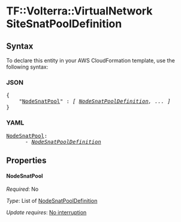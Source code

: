 # TF::Volterra::VirtualNetwork SiteSnatPoolDefinition

## Syntax

To declare this entity in your AWS CloudFormation template, use the following syntax:

### JSON

<pre>
{
    "<a href="#nodesnatpool" title="NodeSnatPool">NodeSnatPool</a>" : <i>[ <a href="nodesnatpooldefinition.md">NodeSnatPoolDefinition</a>, ... ]</i>
}
</pre>

### YAML

<pre>
<a href="#nodesnatpool" title="NodeSnatPool">NodeSnatPool</a>: <i>
      - <a href="nodesnatpooldefinition.md">NodeSnatPoolDefinition</a></i>
</pre>

## Properties

#### NodeSnatPool

_Required_: No

_Type_: List of <a href="nodesnatpooldefinition.md">NodeSnatPoolDefinition</a>

_Update requires_: [No interruption](https://docs.aws.amazon.com/AWSCloudFormation/latest/UserGuide/using-cfn-updating-stacks-update-behaviors.html#update-no-interrupt)

